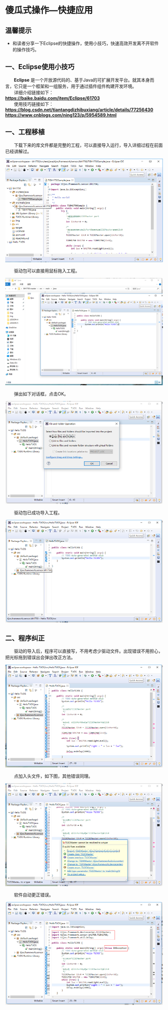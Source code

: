 # 傻瓜式操作—快捷应用 #

## 温馨提示 ##

- 和读者分享一下Eclipse的快捷操作，使用小技巧，快速高效开发离不开软件的操作技巧。

## 一、Eclipse使用小技巧 ##

　　**Eclipse** 是一个开放源代码的、基于Java的可扩展开发平台。就其本身而言，它只是一个框架和一组服务，用于通过插件组件构建开发环境。    
　　详细介绍链接如下：        
**https://baike.baidu.com/item/Eclipse/61703**  
　　使用技巧链接如下：             
**https://blog.csdn.net/tiantangdizhibuxiang/article/details/77256430**                                                         
**https://www.cnblogs.com/ning123/p/5954589.html**


## 一、工程移植 ##

　　下载下来的库文件都是完整的工程，可以直接导入运行，导入详细过程在前面已经讲解过。

![](./img/TiJOS1.png)

　　驱动包可以直接用鼠标拖入工程。

![](./img/TiJOS2.png)

　　弹出如下对话框，点击OK。

![](./img/TiJOS3.png)

　　驱动包已成功导入工程。

![](./img/TiJOS4.png)

## 二、程序纠正 ##

　　驱动的导入后，程序可以直接写，不用考虑少驱动文件。出现错误不用担心，把光标拖到错误出会弹出改正方法。

![](./img/TiJOS5.png)

　　点加入头文件，如下图，其他错误同理。

![](./img/TiJOS6.png)

　　软件自动更正错误。

![](./img/TiJOS7.png)
